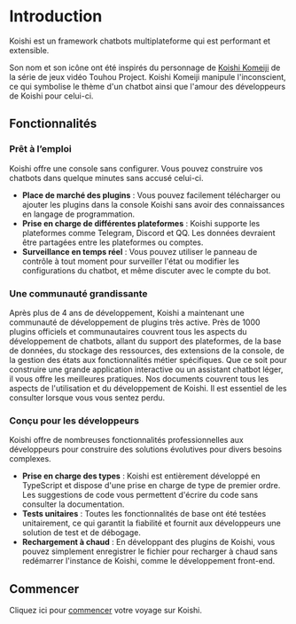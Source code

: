 # Introduction

Koishi est un framework chatbots multiplateforme qui est performant et extensible.

Son nom et son icône ont été inspirés du personnage de [Koishi Komeiji](https://fr.touhouwiki.net/wiki/Koishi_Komeiji) de la série de jeux vidéo Touhou Project. Koishi Komeiji manipule l'inconscient, ce qui symbolise le thème d'un chatbot ainsi que l'amour des développeurs de Koishi pour celui-ci.

## Fonctionnalités

### Prêt à l’emploi

Koishi offre une console sans configurer. Vous pouvez construire vos chatbots dans quelque minutes sans accusé celui-ci.

- **Place de marché des plugins** : Vous pouvez facilement télécharger ou ajouter les plugins dans la console Koishi sans avoir des connaissances en langage de programmation.
- **Prise en charge de différentes plateformes** : Koishi supporte les plateformes comme Telegram, Discord et QQ. Les données devraient être partagées entre les plateformes ou comptes.
- **Surveillance en temps réel** : Vous pouvez utiliser le panneau de contrôle à tout moment pour surveiller l'état ou modifier les configurations du chatbot, et même discuter avec le compte du bot.

### Une communauté grandissante

Après plus de 4 ans de développement, Koishi a maintenant une communauté de développement de plugins très active. Près de 1000 plugins officiels et communautaires couvrent tous les aspects du développement de chatbots, allant du support des plateformes, de la base de données, du stockage des ressources, des extensions de la console, de la gestion des états aux fonctionnalités métier spécifiques. Que ce soit pour construire une grande application interactive ou un assistant chatbot léger, il vous offre les meilleures pratiques. Nos documents couvrent tous les aspects de l'utilisation et du développement de Koishi. Il est essentiel de les consulter lorsque vous vous sentez perdu.

### Conçu pour les développeurs

Koishi offre de nombreuses fonctionnalités professionnelles aux développeurs pour construire des solutions évolutives pour divers besoins complexes.

- **Prise en charge des types** : Koishi est entièrement développé en TypeScript et dispose d'une prise en charge de type de premier ordre. Les suggestions de code vous permettent d'écrire du code sans consulter la documentation.
- **Tests unitaires** : Toutes les fonctionnalités de base ont été testées unitairement, ce qui garantit la fiabilité et fournit aux développeurs une solution de test et de débogage.
- **Rechargement à chaud** : En développant des plugins de Koishi, vous pouvez simplement enregistrer le fichier pour recharger à chaud sans redémarrer l'instance de Koishi, comme le développement front-end.

## Commencer

Cliquez ici pour [commencer](./starter/) votre voyage sur Koishi.
